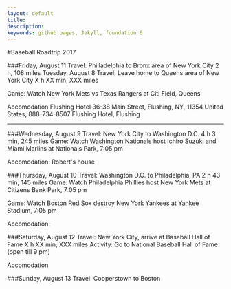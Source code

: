 ```yaml
---
layout: default
title: 
description: 
keywords: github pages, Jekyll, foundation 6
---
```


        
#Baseball Roadtrip 2017



###Friday, August 11
Travel: Philladelphia to Bronx area of New York City 2 h, 108 miles
Tuesday, August 8
Travel: Leave home to Queens area of New York City X h XX min, XXX miles

Game: Watch New York Mets vs Texas Rangers at Citi Field, Queens

Accomodation
Flushing Hotel
36-38 Main Street, Flushing, NY, 11354 United States, 888-734-8507
Flushing Hotel, Flushing

--- 

###Wednesday, August 9
Travel: New York City to Washington D.C. 4 h 3 min, 245 miles
Game: Watch Washington Nationals host Ichiro Suzuki and Miami Marlins at Nationals Park, 7:05 pm

Accomodation: Robert's house

###Thursday, August 10
Travel: Washington D.C. to Philadelphia, PA 2 h 43 min, 145 miles
Game: Watch Philadelphia Phillies host New York Mets at Citizens Bank Park, 7:05 pm

Game: Watch Boston Red Sox destroy New York Yankees at Yankee Stadium, 7:05 pm

Accomodation: 

###Saturday, August 12
Travel: New York City, arrive at Baseball Hall of Fame X h XX min, XXX miles
Activity: Go to National Baseball Hall of Fame (open till 9 pm)

Accomodation

###Sunday, August 13
Travel: Cooperstown to Boston




